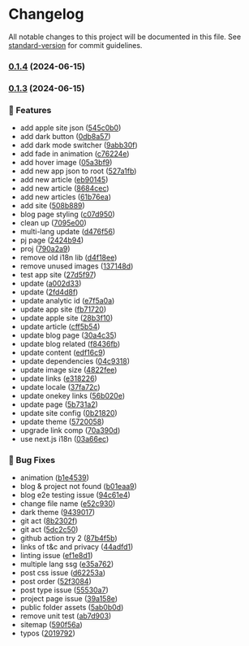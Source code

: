 # Changelog

All notable changes to this project will be documented in this file. See [standard-version](https://github.com/conventional-changelog/standard-version) for commit guidelines.

### [0.1.4](https://github.com/f1982/the-den-of-andy-2022/compare/v0.1.3...v0.1.4) (2024-06-15)

### [0.1.3](https://github.com/f1982/the-den-of-andy-2022/compare/v0.1.2...v0.1.3) (2024-06-15)


### 🎉 Features

* add apple site json ([545c0b0](https://github.com/f1982/the-den-of-andy-2022/commit/545c0b0a36eb968af1d103dfd493873db947a38d))
* add dark button ([0db8a57](https://github.com/f1982/the-den-of-andy-2022/commit/0db8a57ac2804838f3465a4576c968997d979c8c))
* add dark mode switcher ([9abb30f](https://github.com/f1982/the-den-of-andy-2022/commit/9abb30fc10406285dae07a659a33e2db84399e32))
* add fade in animation ([c76224e](https://github.com/f1982/the-den-of-andy-2022/commit/c76224e2de822ab094c09c4185587500de901325))
* add hover image ([05a3bf9](https://github.com/f1982/the-den-of-andy-2022/commit/05a3bf9b8fb1695c6029e6b2d2f1bc694ff27f61))
* add new app json to root ([527a1fb](https://github.com/f1982/the-den-of-andy-2022/commit/527a1fb81a8f58dd208cf6f299737ab15bfe9457))
* add new article ([eb90145](https://github.com/f1982/the-den-of-andy-2022/commit/eb9014580ccd5b4ddb353d4c7123015e874e3931))
* add new article ([8684cec](https://github.com/f1982/the-den-of-andy-2022/commit/8684cec4f2af20013c94b36cd8c3522e82ea8791))
* add new articles ([61b76ea](https://github.com/f1982/the-den-of-andy-2022/commit/61b76eaeac51ca5459004a43a4e1a3d6f4bfdcbc))
* add site ([508b889](https://github.com/f1982/the-den-of-andy-2022/commit/508b8899f08b46229e213da0784cbf11439daf52))
* blog page styling ([c07d950](https://github.com/f1982/the-den-of-andy-2022/commit/c07d950f5c9aa083cac17ca577fa84ab3df37608))
* clean up ([7095e00](https://github.com/f1982/the-den-of-andy-2022/commit/7095e00b0ec4be40cc9336541cb40306bef9b863))
* multi-lang update ([d476f56](https://github.com/f1982/the-den-of-andy-2022/commit/d476f56cffc0ba6c2c269593acbad2a878a99d7c))
* pj page ([2424b94](https://github.com/f1982/the-den-of-andy-2022/commit/2424b94c2f3ac650445615036bfe85a206f85704))
* proj ([790a2a9](https://github.com/f1982/the-den-of-andy-2022/commit/790a2a990edbbd5e3fb9e3e28ec27271155c3d70))
* remove old i18n lib ([d4f18ee](https://github.com/f1982/the-den-of-andy-2022/commit/d4f18ee2321cec6f90f6d65e7d3d7ab62e78d343))
* remove unused images ([137148d](https://github.com/f1982/the-den-of-andy-2022/commit/137148dca02f1169b1f6ef371cdbe6d207709ed5))
* test app site ([27d5f97](https://github.com/f1982/the-den-of-andy-2022/commit/27d5f97b682b175c9a08719cd17a8e738c2afca6))
* update ([a002d33](https://github.com/f1982/the-den-of-andy-2022/commit/a002d3388ea4b131f1688d8a3074ace5fd972eda))
* update ([2fd4d8f](https://github.com/f1982/the-den-of-andy-2022/commit/2fd4d8f031b3cf4896783590938671298c77f913))
* update analytic id ([e7f5a0a](https://github.com/f1982/the-den-of-andy-2022/commit/e7f5a0a8b0c772feeb4e27106a01421aa8ef671d))
* update app site ([fb71720](https://github.com/f1982/the-den-of-andy-2022/commit/fb71720c9f70d5b6266c3e95861a7cc9aeb92f0c))
* update apple site ([28b3f10](https://github.com/f1982/the-den-of-andy-2022/commit/28b3f100de5dbc2cffe4aeead049ae1dd3687c03))
* update article ([cff5b54](https://github.com/f1982/the-den-of-andy-2022/commit/cff5b54b21eecbe4fd52fa04f4e6e368adc4cd19))
* update blog page ([30a4c35](https://github.com/f1982/the-den-of-andy-2022/commit/30a4c353969e7e356e496cba21192eabf420521f))
* update blog related ([f8436fb](https://github.com/f1982/the-den-of-andy-2022/commit/f8436fb8919af95952a1ef976605926caed317ef))
* update content ([edf16c9](https://github.com/f1982/the-den-of-andy-2022/commit/edf16c9dc84510242d8ad83289ba0957cfd8e5d8))
* update dependencies ([04c9318](https://github.com/f1982/the-den-of-andy-2022/commit/04c9318a6105dd3e560f42bb01df5f57f7ceeb1e))
* update image size ([4822fee](https://github.com/f1982/the-den-of-andy-2022/commit/4822fee2fe8af124f47de555c0a7e660c1d7680c))
* update links ([e318226](https://github.com/f1982/the-den-of-andy-2022/commit/e31822623526b74a802523472b0de4cb3d9f7d45))
* update locale ([37fa72c](https://github.com/f1982/the-den-of-andy-2022/commit/37fa72cbfdf4a8947df630875da68f86893c008c))
* update onekey links ([56b020e](https://github.com/f1982/the-den-of-andy-2022/commit/56b020e819aa8130cce63120bc2fb4956268c4ab))
* update page ([5b731a2](https://github.com/f1982/the-den-of-andy-2022/commit/5b731a2e60131bc3e12ac4a21b8f2338048d8312))
* update site config ([0b21820](https://github.com/f1982/the-den-of-andy-2022/commit/0b21820478f2121a9b19273a875393140e594c01))
* update theme ([5720058](https://github.com/f1982/the-den-of-andy-2022/commit/57200585f05a062d469d9f4c3e50b78c7a61e362))
* upgrade link comp ([70a390d](https://github.com/f1982/the-den-of-andy-2022/commit/70a390d427458668948b37f89e6891211568eef6))
* use next.js i18n ([03a66ec](https://github.com/f1982/the-den-of-andy-2022/commit/03a66ecbd7d6d870eb0e6ca70855252f07c01e2c))


### 🐛 Bug Fixes

* animation ([b1e4539](https://github.com/f1982/the-den-of-andy-2022/commit/b1e453938ce2f8b9728ab2045497f9bc86c9a300))
* blog & project not found ([b01eaa9](https://github.com/f1982/the-den-of-andy-2022/commit/b01eaa90ab6216a398e302e825db19ee1aeaa800))
* blog e2e testing issue ([94c61e4](https://github.com/f1982/the-den-of-andy-2022/commit/94c61e4009ba2759ca2ebb0c49423e2b47a183e3))
* change file name ([e52c930](https://github.com/f1982/the-den-of-andy-2022/commit/e52c930bae687c2aef8d3c28c9ecad9cbb8a3124))
* dark theme ([9439017](https://github.com/f1982/the-den-of-andy-2022/commit/943901711611fb1459fa445338da433e077724ea))
* git act ([8b2302f](https://github.com/f1982/the-den-of-andy-2022/commit/8b2302f0c6359d0e2d35fa6c6da3a4201fc10da1))
* git act ([5dc2c50](https://github.com/f1982/the-den-of-andy-2022/commit/5dc2c508f2529fe13892e21ad6bea895f85b7bef))
* github action try 2 ([87b4f5b](https://github.com/f1982/the-den-of-andy-2022/commit/87b4f5be2624554f8d2a4e5a4c36724b20330f0f))
* links of t&c and privacy ([44adfd1](https://github.com/f1982/the-den-of-andy-2022/commit/44adfd103d217c9d1a46a8a09d8cf786db8ce518))
* linting issue ([ef1e8d1](https://github.com/f1982/the-den-of-andy-2022/commit/ef1e8d1a6adee4ee4481596ec8fb33104e6abab2))
* multiple lang ssg ([e35a762](https://github.com/f1982/the-den-of-andy-2022/commit/e35a762fe63bb159fc39e47b945b8aa8bf874009))
* post css issue ([d62253a](https://github.com/f1982/the-den-of-andy-2022/commit/d62253a99c2e1e30550426943935498b91404804))
* post order ([52f3084](https://github.com/f1982/the-den-of-andy-2022/commit/52f30842291bc6ed6605e8c84d34cd09988b135f))
* post type issue ([55530a7](https://github.com/f1982/the-den-of-andy-2022/commit/55530a7bb21d3b9a16225f3edaef159863d3942e))
* project page issue ([39a158e](https://github.com/f1982/the-den-of-andy-2022/commit/39a158e0a05f84ee6ba8078afa0cf66321010d25))
* public folder assets ([5ab0b0d](https://github.com/f1982/the-den-of-andy-2022/commit/5ab0b0d15a1c4d0a3c357c6a95e4c5470a606329))
* remove unit test ([ab7d903](https://github.com/f1982/the-den-of-andy-2022/commit/ab7d90323bc786a973b04b4baeb1895d09af4556))
* sitemap ([590f56a](https://github.com/f1982/the-den-of-andy-2022/commit/590f56a364160366983e5cdd1e4898edbfb5f7ad))
* typos ([2019792](https://github.com/f1982/the-den-of-andy-2022/commit/2019792b8c232b630cdf88630c8af47c6c990fe5))
